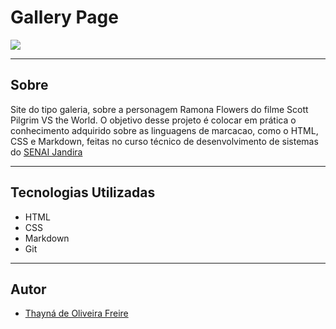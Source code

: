 # Gallery Page

![](./img/preview.png)

---

## Sobre
Site do tipo galeria, sobre a personagem Ramona Flowers do filme Scott Pilgrim VS the World.
O objetivo desse projeto é colocar em prática o conhecimento adquirido sobre as linguagens de marcacao, como o HTML, CSS e Markdown, feitas no curso técnico de desenvolvimento de sistemas do [SENAI Jandira](https://sp.senai.br/unidade/jandira/)

---
## Tecnologias Utilizadas

- HTML
- CSS
- Markdown
- Git

---

## Autor
- [Thayná de Oliveira Freire](https://www.linkedin.com/in/thayn%C3%A1-freire-863696297/)

